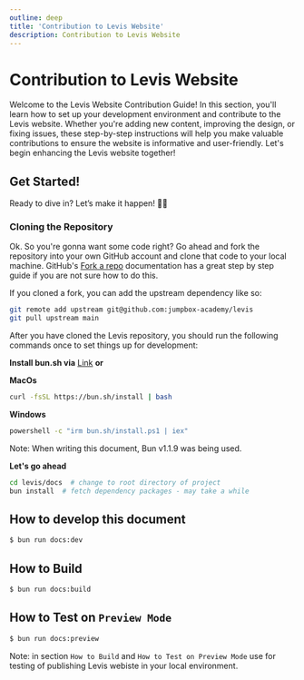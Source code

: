 ```yaml
---
outline: deep
title: 'Contribution to Levis Website'
description: Contribution to Levis Website
---
```


# Contribution to Levis Website
Welcome to the Levis Website Contribution Guide! In this section, you'll learn how to set up your development environment and contribute to the Levis website. Whether you're adding new content, improving the design, or fixing issues, these step-by-step instructions will help you make valuable contributions to ensure the website is informative and user-friendly. Let's begin enhancing the Levis website together!

## Get Started!

Ready to dive in? Let’s make it happen! 🚀🔥

### Cloning the Repository

Ok. So you're gonna want some code right? Go ahead and fork the repository into your own GitHub account and clone that code to your local machine. GitHub's [Fork a repo](https://docs.github.com/en/get-started/quickstart/fork-a-repo) documentation has a great step by step guide if you are not sure how to do this.

If you cloned a fork, you can add the upstream dependency like so:

```bash
git remote add upstream git@github.com:jumpbox-academy/levis
git pull upstream main
```

After you have cloned the Levis repository, you should run the following commands once to set things up for development:

**Install bun.sh via** [Link](https://bun.sh/) **or**

**MacOs**
```bash
curl -fsSL https://bun.sh/install | bash
```

**Windows**
```bash
powershell -c "irm bun.sh/install.ps1 | iex"
```
Note: When writing this document, Bun v1.1.9 was being used.

**Let's go ahead**

```bash
cd levis/docs  # change to root directory of project
bun install  # fetch dependency packages - may take a while
```

## How to develop this document
```bash
$ bun run docs:dev
```

## How to Build
```bash
$ bun run docs:build
```

## How to Test on `Preview Mode`
```bash
$ bun run docs:preview
```

Note: in section `How to Build` and `How to Test on Preview Mode` use for testing of publishing Levis webiste in your local environment.
